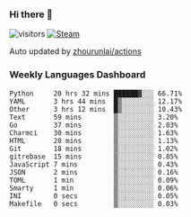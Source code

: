 ### Hi there 👋

![visitors](https://visitor-badge.glitch.me/badge?page_id=zhourunlai)
[![Steam](https://img.shields.io/badge/dynamic/json?label=Steam&query=%24.data.totalSubs&url=https%3A%2F%2Fapi.spencerwoo.com%2Fsubstats%2F%3Fsource%3DsteamGames%26queryKey%3D76561198285156854&suffix=%20Games&logo=steam&labelColor=134375&color=0b1a37&longCache=true)](http://steamcommunity.com/profiles/76561198285156854)

Auto updated by <a href="https://github.com/zhourunlai/zhourunlai/actions" target="_blank">zhourunlai/actions</a>

### Weekly Languages Dashboard

<!--PART:wakatime-->
```text
Python     20 hrs 32 mins ██████▓░░░ 66.71%
YAML       3 hrs 44 mins  █▒░░░░░░░░ 12.17%
Other      3 hrs 12 mins  █▒░░░░░░░░ 10.43%
Text       59 mins        ▒░░░░░░░░░ 3.20%
Go         37 mins        ▒░░░░░░░░░ 2.03%
Charmci    30 mins        ▒░░░░░░░░░ 1.63%
HTML       20 mins        ▒░░░░░░░░░ 1.13%
Git        18 mins        ▒░░░░░░░░░ 1.02%
gitrebase  15 mins        ▒░░░░░░░░░ 0.85%
JavaScript 7 mins         ▒░░░░░░░░░ 0.43%
JSON       2 mins         ▒░░░░░░░░░ 0.16%
TOML       1 min          ▒░░░░░░░░░ 0.09%
Smarty     1 min          ▒░░░░░░░░░ 0.06%
INI        0 secs         ▒░░░░░░░░░ 0.05%
Makefile   0 secs         ▒░░░░░░░░░ 0.03%
```
<!--PART:wakatime-->
